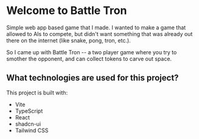 # Welcome to Battle Tron

Simple web app based game that I made. I wanted to make a game that allowed to AIs to compete,
but didn't want something that was already out there on the internet (like snake, pong, tron, etc.).

So I came up with Battle Tron -- a two player game where you try to smother the opponent, and 
can collect tokens to carve out space. 

## What technologies are used for this project?

This project is built with:

- Vite
- TypeScript
- React
- shadcn-ui
- Tailwind CSS

